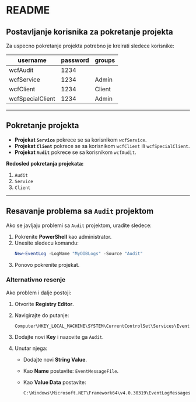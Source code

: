 # README

## Postavljanje korisnika za pokretanje projekta

Za uspecno pokretanje projekta potrebno je kreirati sledece korisnike:

| **username**     | **password** | **groups** |
| ---------------- | ------------ | ---------- |
| wcfAudit         | 1234         |            |
| wcfService       | 1234         | Admin      |
| wcfClient        | 1234         | Client     |
| wcfSpecialClient | 1234         | Admin      |

---

## Pokretanje projekta

- **Projekat `Service`** pokrece se sa korisnikom `wcfService`.
- **Projekat `Client`** pokrece se sa korisnikom `wcfClient` ili `wcfSpecialClient`.
- **Projekat `Audit`** pokrece se sa korisnikom `wcfAudit`.

**Redosled pokretanja projekata:**

1. `Audit`
2. `Service`
3. `Client`

---

## Resavanje problema sa `Audit` projektom

Ako se javljaju problemi sa `Audit` projektom, uradite sledece:

1. Pokrenite **PowerShell** kao administrator.
2. Unesite sledecu komandu:
   ```powershell
   New-EventLog -LogName "MyOIBLogs" -Source "Audit"
   ```
3. Ponovo pokrenite projekat.

### Alternativno resenje

Ako problem i dalje postoji:

1. Otvorite **Registry Editor**.
2. Navigirajte do putanje:
   ```
   Computer\HKEY_LOCAL_MACHINE\SYSTEM\CurrentControlSet\Services\EventLog\Application
   ```
3. Dodajte novi **Key** i nazovite ga `Audit`.
4. Unutar njega:

   - Dodajte novi **String Value**.
   - Kao **Name** postavite: `EventMessageFile`.
   - Kao **Value Data** postavite:

     ```
     C:\Windows\Microsoft.NET\Framework64\v4.0.30319\EventLogMessages.dll

     ```
